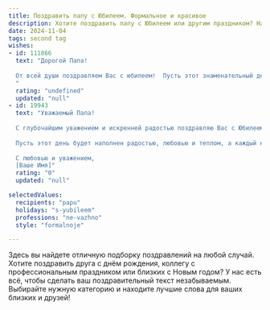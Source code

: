 ```yaml
---
title: Поздравить папу с Юбилеем. Формальное и красивое
description: Хотите поздравить папу с Юбилеем или другим праздником? Наш ИИ создаст незабываемое поздравление, а вы обязательно выделитесь среди других.  
date: 2024-11-04
tags: second tag
wishes:
- id: 111866
  text: "Дорогой Папа!
  
  От всей души поздравляем Вас с юбилеем!  Пусть этот знаменательный день будет наполнен радостью, теплом и любовью близких людей. Желаем Вам крепкого здоровья, долголетия, благополучия и  неиссякаемого оптимизма. Пусть все Ваши начинания будут успешными, а жизнь яркой и интересной. Счастья Вам и всего самого наилучшего!
  "
  rating: "undefined"
  updated: "null"
- id: 19943
  text: "Уважаемый Папа!
  
  С глубочайшим уважением и искренней радостью поздравляю Вас с Юбилеем! В этот прекрасный день хочется отметить не только Ваш возраст, но и то, как много Вы сделали для окружающих, каким образом вдохновляете и помогаете всем нам. Ваш опыт и мудрость являются истинным сокровищем, которое Вы щедро делитесь с миром.
  
  Пусть этот день будет наполнен радостью, любовью и теплом, а каждый новый год приносит Вам здоровье, счастье и новые успехи. Позвольте мне пожелать Вам продолжения творческих и жизненных побед, и чтобы все Ваши мечты и планы сбывались.
  
  С любовью и уважением,
  [Ваше Имя]"
  rating: "0"
  updated: "null"

selectedValues:
  recipients: "papu"
  holidays: "s-yubileem"
  professions: "ne-vazhno"
  style: "formalnoje"

---
```


Здесь вы найдете отличную подборку поздравлений на любой случай. 
Хотите поздравить друга с днём рождения, коллегу с профессиональным праздником или близких с Новым годом? У нас есть всё, чтобы сделать ваш поздравительный текст незабываемым. Выбирайте нужную категорию и находите лучшие слова для ваших близких и друзей!
